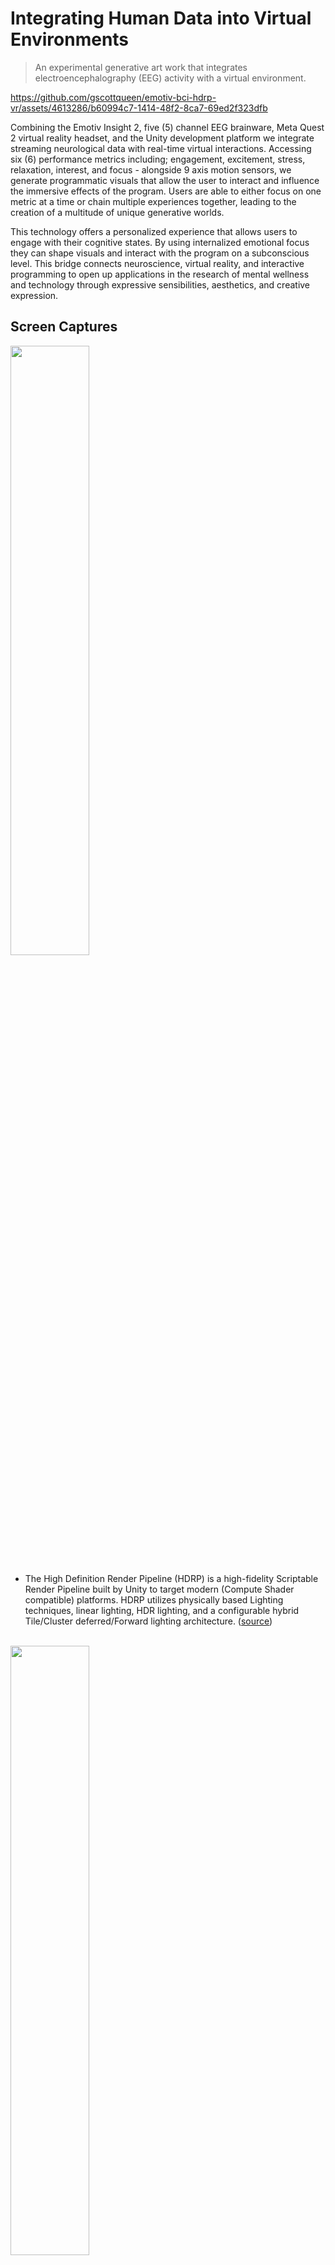 ﻿# Integrating Human Data into Virtual Environments

> An experimental generative art work that integrates electroencephalography (EEG) activity with a virtual environment.
 
https://github.com/gscottqueen/emotiv-bci-hdrp-vr/assets/4613286/b60994c7-1414-48f2-8ca7-69ed2f323dfb

Combining the Emotiv Insight 2, five (5) channel EEG brainware, Meta Quest 2 virtual reality headset, and the Unity development platform we integrate streaming neurological data with real-time virtual interactions. Accessing six (6) performance metrics including; engagement, excitement, stress, relaxation, interest, and focus - alongside 9 axis motion sensors, we generate programmatic visuals that allow the user to interact and influence the immersive effects of the program. Users are able to either focus on one metric at a time or chain multiple experiences together, leading to the creation of a multitude of unique generative worlds.

This technology offers a personalized experience that allows users to engage with their cognitive states. By using internalized emotional focus they can shape visuals and interact with the program on a subconscious level. This bridge connects neuroscience, virtual reality, and interactive programming to open up applications in the research of mental wellness and technology through expressive sensibilities, aesthetics, and creative expression.

## Screen Captures

<img src="https://github.com/gscottqueen/emotiv-bci-hdrp-vr/assets/4613286/8f290ec8-5e5a-4f5d-aa3a-dba1551fc07e" width=50% height=50%>

</br>

- The High Definition Render Pipeline (HDRP) is a high-fidelity Scriptable Render Pipeline built by Unity to target modern (Compute Shader compatible) platforms. HDRP utilizes physically based Lighting techniques, linear lighting, HDR lighting, and a configurable hybrid Tile/Cluster deferred/Forward lighting architecture. ([source](https://www.bing.com/search?pglt=41&q=high+definition+rendering+pipeline&cvid=90e88c5abd584a6e9d01aba3541f2dc8&aqs=edge.0.0j69i57j0l7.5238j0j1&FORM=ANAB01&PC=U531))

</br>

<img src="https://github.com/gscottqueen/emotiv-bci-hdrp-vr/assets/4613286/5edaa554-ad9e-4265-84b5-49a05372d43c" width=50% height=50%>

</br>

- The graphic menu is integrated to search for avalible devices via bluetooth and allow a user to select which device they would like to integrate with the session.

</br>

<img src="https://github.com/gscottqueen/emotiv-bci-hdrp-vr/assets/4613286/e17efe84-71ec-4475-acd3-8e47be5b69c7" width=50% height=50%>

</br>

- When the channels for emotional response are of a connectivity value greater than 80%, interactive elements intantiate into the scene. Here each of these boxes represents a different emotional data point.

</br>

<img src="https://github.com/gscottqueen/emotiv-bci-hdrp-vr/assets/4613286/7d352ad1-f6cf-4711-9408-7f947754fc08" width=50% height=50%>

</br>

- These data points are then passed through to generative visual effects, like this particle ray system.
 
</br>
 
<img src="https://github.com/gscottqueen/emotiv-bci-hdrp-vr/assets/4613286/e86adae5-7a0c-4d04-b89a-a5bea594c0d6" width=50% height=50%>

</br>

- In some cases we work to push the graphical limits. In this scene we are baking 500000+ animated hair material frames. Eventualy we will push this work to the [DOTS programing design pattern](https://unity.com/dots) to see these limits go even further.

</br>




## Active Development

There are different builds and branches that are in active development, each has its own system and hardware requirements.

**Default System Requirements**

- PC with Graphics Enable GPU
  
  > I'm currently using
  > Version:  Direct3D 11.0 [level 11.1]
    Renderer: NVIDIA GeForce RTX 3070 Ti (ID=0x2482)
    Vendor:   NVIDIA
    VRAM:     8031 MB
    Driver:   31.0.15.2824
 
- Windows 10+ ( the emotiv launcher does not yet support Windows 11)
- Unity 2022+ ( current version is 2022.3.2f1), via the [Unity Hub](https://unity.com/unity-hub)
- [Meta Quest 2](https://www.meta.com/quest/products/quest-2/)
- [Meta Quest Developer Hub](https://developer.oculus.com/meta-quest-developer-hub/)
- [Meta Quest Developer Mode Access](https://www.bing.com/videos/search?q=how+to+set+up+developer+mode+oculus+2&qpvt=how+to+set+up+developer+mode+oculus+2&view=detail&mid=A4BE460E591842321D8BA4BE460E591842321D8B&&FORM=VRDGAR&ru=%2Fvideos%2Fsearch%3Fq%3Dhow%2Bto%2Bset%2Bup%2Bdeveloper%2Bmode%2Boculus%2B2%26qpvt%3Dhow%2Bto%2Bset%2Bup%2Bdeveloper%2Bmode%2Boculus%2B2%26FORM%3DVDRE)
- [Meta Link](https://www.meta.com/quest/setup/)

### 1. Open Explore
[This build package is for demonstration of interactions without the brainware dependency.](https://drive.google.com/file/d/1Qlgar3oFswinqbXLeUL5ud7afwuF94OQ/view?usp=sharing)

### 2. experimental-bci-integration-virtual

We use this branch to work virtualized hardware from the Emotiv Launcher.

**Additional Dependencies**
- [Emotiv Launcher](https://www.emotiv.com/emotiv-launcher/)
- [Emotiv Developers License and Key](https://www.emotiv.com/developer/)

With this branch you can establish a virtual brainware device and use it to imulate generative conection points in the interactive experiences.

### 3. experimental-bci-integration

We use this branch to work with physical brainware.

**Additional Dependencies**
- [Emotiv Insight 2 (5 channel) EEG](https://www.emotiv.com/insight/)

Same as above, but with a physical device connected via bluetooth.  This has some additinoal quaternion data points that are only avalible through the physical device.

Dependencies:

This project was initated by leveraging the [Emotiv-Unity-Plugin](https://github.com/Emotiv/unity-plugin) and is included with this project as a submodule.
